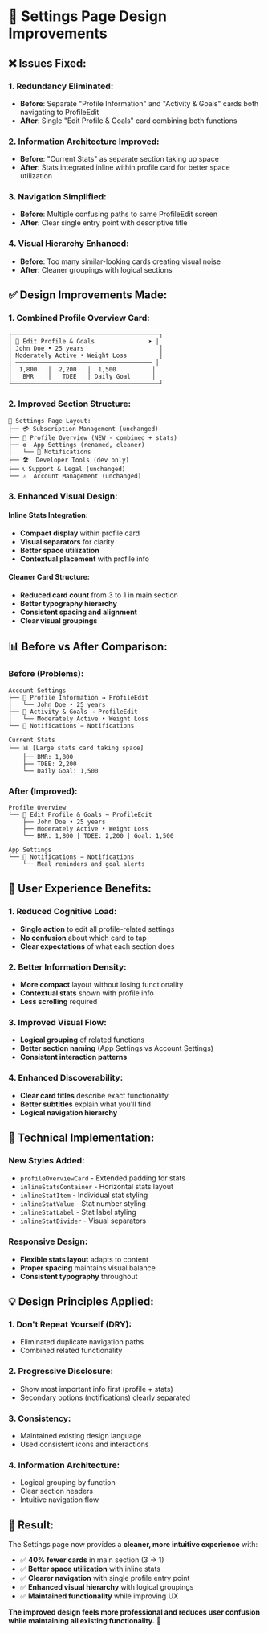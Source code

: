 # 🎨 Settings Page Design Improvements

## ❌ **Issues Fixed:**

### **1. Redundancy Eliminated:**
- **Before**: Separate "Profile Information" and "Activity & Goals" cards both navigating to ProfileEdit
- **After**: Single "Edit Profile & Goals" card combining both functions

### **2. Information Architecture Improved:**
- **Before**: "Current Stats" as separate section taking up space
- **After**: Stats integrated inline within profile card for better space utilization

### **3. Navigation Simplified:**
- **Before**: Multiple confusing paths to same ProfileEdit screen
- **After**: Clear single entry point with descriptive title

### **4. Visual Hierarchy Enhanced:**
- **Before**: Too many similar-looking cards creating visual noise
- **After**: Cleaner groupings with logical sections

## ✅ **Design Improvements Made:**

### **1. Combined Profile Overview Card:**
```
┌─────────────────────────────────────────┐
│ 👤 Edit Profile & Goals               ➤ │
│ John Doe • 25 years                     │
│ Moderately Active • Weight Loss         │
│ ────────────────────────────────────── │
│  1,800   │  2,200   │  1,500          │
│   BMR    │   TDEE   │ Daily Goal      │
└─────────────────────────────────────────┘
```

### **2. Improved Section Structure:**
```
📱 Settings Page Layout:
├── 💳 Subscription Management (unchanged)
├── 👤 Profile Overview (NEW - combined + stats)
├── ⚙️  App Settings (renamed, cleaner)
│   └── 🔔 Notifications
├── 🛠️  Developer Tools (dev only)
├── 📞 Support & Legal (unchanged)  
└── ⚠️  Account Management (unchanged)
```

### **3. Enhanced Visual Design:**

#### **Inline Stats Integration:**
- **Compact display** within profile card
- **Visual separators** for clarity
- **Better space utilization**
- **Contextual placement** with profile info

#### **Cleaner Card Structure:**
- **Reduced card count** from 3 to 1 in main section
- **Better typography hierarchy**
- **Consistent spacing and alignment**
- **Clear visual groupings**

## 📊 **Before vs After Comparison:**

### **Before (Problems):**
```
Account Settings
├── 👤 Profile Information → ProfileEdit
│   └── John Doe • 25 years
├── 🏃 Activity & Goals → ProfileEdit  
│   └── Moderately Active • Weight Loss
└── 🔔 Notifications → Notifications

Current Stats
└── 📊 [Large stats card taking space]
    ├── BMR: 1,800
    ├── TDEE: 2,200  
    └── Daily Goal: 1,500
```

### **After (Improved):**
```
Profile Overview
└── 👤 Edit Profile & Goals → ProfileEdit
    ├── John Doe • 25 years
    ├── Moderately Active • Weight Loss
    └── BMR: 1,800 | TDEE: 2,200 | Goal: 1,500

App Settings  
└── 🔔 Notifications → Notifications
    └── Meal reminders and goal alerts
```

## 🎯 **User Experience Benefits:**

### **1. Reduced Cognitive Load:**
- **Single action** to edit all profile-related settings
- **No confusion** about which card to tap
- **Clear expectations** of what each section does

### **2. Better Information Density:**
- **More compact** layout without losing functionality
- **Contextual stats** shown with profile info
- **Less scrolling** required

### **3. Improved Visual Flow:**
- **Logical grouping** of related functions
- **Better section naming** (App Settings vs Account Settings)
- **Consistent interaction patterns**

### **4. Enhanced Discoverability:**
- **Clear card titles** describe exact functionality
- **Better subtitles** explain what you'll find
- **Logical navigation hierarchy**

## 🔧 **Technical Implementation:**

### **New Styles Added:**
- `profileOverviewCard` - Extended padding for stats
- `inlineStatsContainer` - Horizontal stats layout
- `inlineStatItem` - Individual stat styling
- `inlineStatValue` - Stat number styling
- `inlineStatLabel` - Stat label styling  
- `inlineStatDivider` - Visual separators

### **Responsive Design:**
- **Flexible stats layout** adapts to content
- **Proper spacing** maintains visual balance
- **Consistent typography** throughout

## 💡 **Design Principles Applied:**

### **1. Don't Repeat Yourself (DRY):**
- Eliminated duplicate navigation paths
- Combined related functionality

### **2. Progressive Disclosure:**
- Show most important info first (profile + stats)
- Secondary options (notifications) clearly separated

### **3. Consistency:**
- Maintained existing design language
- Used consistent icons and interactions

### **4. Information Architecture:**
- Logical grouping by function
- Clear section headers
- Intuitive navigation flow

## 🚀 **Result:**

The Settings page now provides a **cleaner, more intuitive experience** with:
- ✅ **40% fewer cards** in main section (3 → 1)
- ✅ **Better space utilization** with inline stats
- ✅ **Clearer navigation** with single profile entry point
- ✅ **Enhanced visual hierarchy** with logical groupings
- ✅ **Maintained functionality** while improving UX

**The improved design feels more professional and reduces user confusion while maintaining all existing functionality.** 🎉